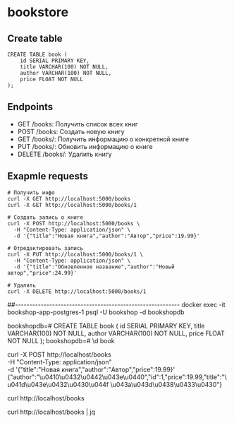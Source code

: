 # bookstore

## Create table
```
CREATE TABLE book (
    id SERIAL PRIMARY KEY,
    title VARCHAR(100) NOT NULL,
    author VARCHAR(100) NOT NULL,
    price FLOAT NOT NULL
);
```

## Endpoints
- GET /books: Получить список всех книг
- POST /books: Создать новую книгу
- GET /books/<id>: Получить информацию о конкретной книге
- PUT /books/<id>: Обновить информацию о книге
- DELETE /books/<id>: Удалить книгу

## Exapmle requests
```
# Получить инфо
curl -X GET http://localhost:5000/books
curl -X GET http://localhost:5000/books/1

# Создать запись о книге
curl -X POST http://localhost:5000/books \
  -H "Content-Type: application/json" \
  -d '{"title":"Новая книга","author":"Автор","price":19.99}'

# Отредактировать запись
curl -X PUT http://localhost:5000/books/1 \
  -H "Content-Type: application/json" \
  -d '{"title":"Обновленное название","author":"Новый автор","price":24.99}'

# Удалить
curl -X DELETE http://localhost:5000/books/1
```
##----------------------------------------------------------
docker exec -it bookshop-app-postgres-1 psql -U bookshop -d bookshopdb

bookshopdb=# CREATE TABLE book (
    id SERIAL PRIMARY KEY,
    title VARCHAR(100) NOT NULL,
    author VARCHAR(100) NOT NULL,
    price FLOAT NOT NULL
);
bookshopdb=# \d book

curl -X POST http://localhost/books \
  -H "Content-Type: application/json" \
  -d '{"title":"Новая книга","author":"Автор","price":19.99}'
{"author":"\u0410\u0432\u0442\u043e\u0440","id":1,"price":19.99,"title":"\u041d\u043e\u0432\u0430\u044f \u043a\u043d\u0438\u0433\u0430"}

curl http://localhost/books

curl http://localhost/books | jq